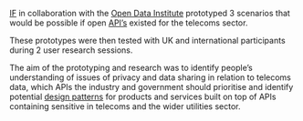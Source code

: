 [IF](https://projectsbyif.com) in collaboration with the [Open Data Institute](https://theodi.org) prototyped 3 scenarios that would be possible if open [API&rsquo;s](https://en.wikipedia.org/wiki/Application_programming_interface) existed for the telecoms sector.

These prototypes were then tested with UK and international participants during 2 user research sessions. 

The aim of the prototyping and research was to identify people&rsquo;s understanding of issues of privacy and data sharing in relation to telecoms data, which APIs the industry and government should prioritise and identify potential [design patterns](https://catalogue.projectsbyif.com) for products and services built on top of APIs containing sensitive in telecoms and the wider utilities sector.
